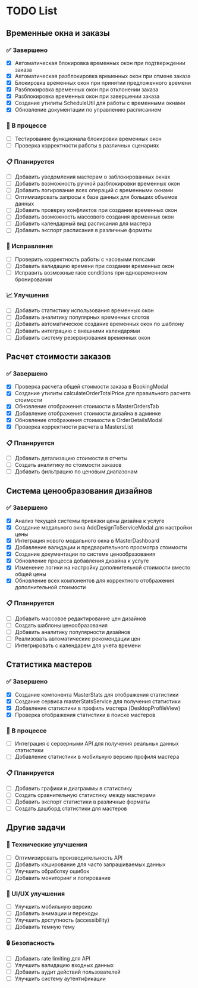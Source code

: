 # TODO List

## Временные окна и заказы

### ✅ Завершено
- [x] Автоматическая блокировка временных окон при подтверждении заказа
- [x] Автоматическая разблокировка временных окон при отмене заказа
- [x] Блокировка временных окон при принятии предложенного времени
- [x] Разблокировка временных окон при отклонении заказа
- [x] Разблокировка временных окон при завершении заказа
- [x] Создание утилиты ScheduleUtil для работы с временными окнами
- [x] Обновление документации по управлению расписанием

### 🔄 В процессе
- [ ] Тестирование функционала блокировки временных окон
- [ ] Проверка корректности работы в различных сценариях

### 📋 Планируется
- [ ] Добавить уведомления мастерам о заблокированных окнах
- [ ] Добавить возможность ручной разблокировки временных окон
- [ ] Добавить логирование всех операций с временными окнами
- [ ] Оптимизировать запросы к базе данных для больших объемов данных
- [ ] Добавить проверку конфликтов при создании временных окон
- [ ] Добавить возможность массового создания временных окон
- [ ] Добавить календарный вид расписания для мастера
- [ ] Добавить экспорт расписания в различные форматы

### 🐛 Исправления
- [ ] Проверить корректность работы с часовыми поясами
- [ ] Добавить валидацию времени при создании временных окон
- [ ] Исправить возможные race conditions при одновременном бронировании

### 📈 Улучшения
- [ ] Добавить статистику использования временных окон
- [ ] Добавить аналитику популярных временных слотов
- [ ] Добавить автоматическое создание временных окон по шаблону
- [ ] Добавить интеграцию с внешними календарями
- [ ] Добавить систему резервирования временных окон

## Расчет стоимости заказов

### ✅ Завершено
- [x] Проверка расчета общей стоимости заказа в BookingModal
- [x] Создание утилиты calculateOrderTotalPrice для правильного расчета стоимости
- [x] Обновление отображения стоимости в MasterOrdersTab
- [x] Добавление отображения стоимости дизайна в админке
- [x] Обновление отображения стоимости в OrderDetailsModal
- [x] Проверка корректности расчета в MastersList

### 📋 Планируется
- [ ] Добавить детализацию стоимости в отчеты
- [ ] Создать аналитику по стоимости заказов
- [ ] Добавить фильтрацию по ценовым диапазонам

## Система ценообразования дизайнов

### ✅ Завершено
- [x] Анализ текущей системы привязки цены дизайна к услуге
- [x] Создание модального окна AddDesignToServiceModal для настройки цены
- [x] Интеграция нового модального окна в MasterDashboard
- [x] Добавление валидации и предварительного просмотра стоимости
- [x] Создание документации по системе ценообразования
- [x] Обновление процесса добавления дизайна к услуге
- [x] Изменение логики на настройку дополнительной стоимости вместо общей цены
- [x] Обновление всех компонентов для корректного отображения дополнительной стоимости

### 📋 Планируется
- [ ] Добавить массовое редактирование цен дизайнов
- [ ] Создать шаблоны ценообразования
- [ ] Добавить аналитику популярности дизайнов
- [ ] Реализовать автоматические рекомендации цен
- [ ] Интегрировать с календарем для учета времени

## Статистика мастеров

### ✅ Завершено
- [x] Создание компонента MasterStats для отображения статистики
- [x] Создание сервиса masterStatsService для получения статистики
- [x] Добавление статистики в профиль мастера (DesktopProfileView)
- [x] Проверка отображения статистики в поиске мастеров

### 🔄 В процессе
- [ ] Интеграция с серверными API для получения реальных данных статистики
- [ ] Добавление статистики в мобильную версию профиля мастера

### 📋 Планируется
- [ ] Добавить графики и диаграммы в статистику
- [ ] Создать сравнительную статистику между мастерами
- [ ] Добавить экспорт статистики в различные форматы
- [ ] Создать дашборд статистики для мастеров

## Другие задачи

### 🔧 Технические улучшения
- [ ] Оптимизировать производительность API
- [ ] Добавить кэширование для часто запрашиваемых данных
- [ ] Улучшить обработку ошибок
- [ ] Добавить мониторинг и логирование

### 🎨 UI/UX улучшения
- [ ] Улучшить мобильную версию
- [ ] Добавить анимации и переходы
- [ ] Улучшить доступность (accessibility)
- [ ] Добавить темную тему

### 🔒 Безопасность
- [ ] Добавить rate limiting для API
- [ ] Улучшить валидацию входных данных
- [ ] Добавить аудит действий пользователей
- [ ] Улучшить систему аутентификации 
